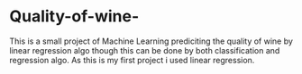 # Quality-of-wine-
 This is a small project of Machine Learning prediciting the quality of wine by linear regression algo though this can be done by both classification and regression algo. As this is my first project i used linear regression.

